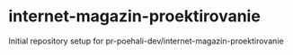 # internet-magazin-proektirovanie

Initial repository setup for pr-poehali-dev/internet-magazin-proektirovanie